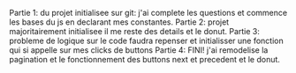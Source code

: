 Partie 1: du projet initialisee sur git: j'ai complete les questions et commence les bases du js en declarant mes constantes.
Partie 2: projet majoritairement initialisee il me reste des details et le donut.
Partie 3: probleme de logique sur le code faudra repenser et initialisser une fonction qui si appelle sur mes clicks de buttons
Partie 4: FINI! j'ai remodelise la pagination et le fonctionnement des buttons next et precedent et le donut.